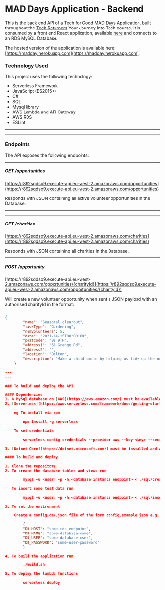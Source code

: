 # MAD Days Application - Backend

This is the back end API of a Tech for Good MAD Days Application, built throughout the [Tech Returners](https://techreturners.com) Your Journey Into Tech course. It is consumed by a front end React application, available [here](https://github.com/BackToTheFutureTech/Front-end) and connects to an RDS MySQL Database.

The hosted version of the application is available here: [https://madday.herokuapp.com](https://madday.herokuapp.com).

### Technology Used

This project uses the following technology:

- Serverless Framework
- JavaScript (ES2015+)
- C#
- SQL
- Mysql library
- AWS Lambda and API Gateway
- AWS RDS
- ESLint

---
---
### Endpoints

The API exposes the following endpoints:

---

##### GET /opportunities

[https://r892sqdso9.execute-api.eu-west-2.amazonaws.com/opportunities](https://r892sqdso9.execute-api.eu-west-2.amazonaws.com/opportunities)

Responds with JSON containing all active volunteer opportunities in the Database.

---

---

##### GET /charities

[https://r892sqdso9.execute-api.eu-west-2.amazonaws.com/charities](https://r892sqdso9.execute-api.eu-west-2.amazonaws.com/charities)

Responds with JSON containing all charities in the Database.

---

##### POST /opportunity

[https://r892sqdso9.execute-api.eu-west-2.amazonaws.com/opportunities/{charityId}](https://r892sqdso9.execute-api.eu-west-2.amazonaws.com/opportunities/{charityId})

Will create a new volunteer opportunity when sent a JSON payload with an authorised charityId in the format:

```json

{
        "name": "Seasonal clearout",
        "taskType": "Gardening",
        "numVolunteers": 5,
        "date": "2021-04-15T00:00:00",
        "postcode": "B8 9TH",
        "address1": "60 Grange Rd",
        "address2": "",
        "location": "Bolton",
        "description": "Make a child smile by helping us tidy up the outdoor garden and play area of ... hospice..."
    }
    
---
---

### To build and deploy the API

#### Dependencies
1. A MySql database on [AWS](https://aws.amazon.com/) must be available.
2. [Serverless](https://www.serverless.com/framework/docs/getting-started/) must be installed and available with credentials set. 

    eg To install via npm     
    
        npm install -g serverless 

    To set credentials

        serverless config credentials --provider aws --key <key> --secret <secret>

3. [Dotnet Core](https://dotnet.microsoft.com/) must be installed and available

#### To build and deploy

1. Clone the repository  
2. To create the database tables and views run 

        mysql -u <user> -p -h <database instance endpoint> < ./sql/createTables.sql

   To insert some test data run

        mysql -u <user> -p -h <database instance endpoint> < ./sql/insertData.sql
 
3. To set the environment

    Create a config.dev.json file of the form config.example.json e.g.

        {
        "DB_HOST": "some-rds-endpoint",
        "DB_NAME": "some-database-name",
        "DB_USER": "some-database-user",
        "DB_PASSWORD": "some-user-password"
        }

4. To build the application run

        ./build.sh 

5. To deploy the lambda functions

        serverless deploy

```
